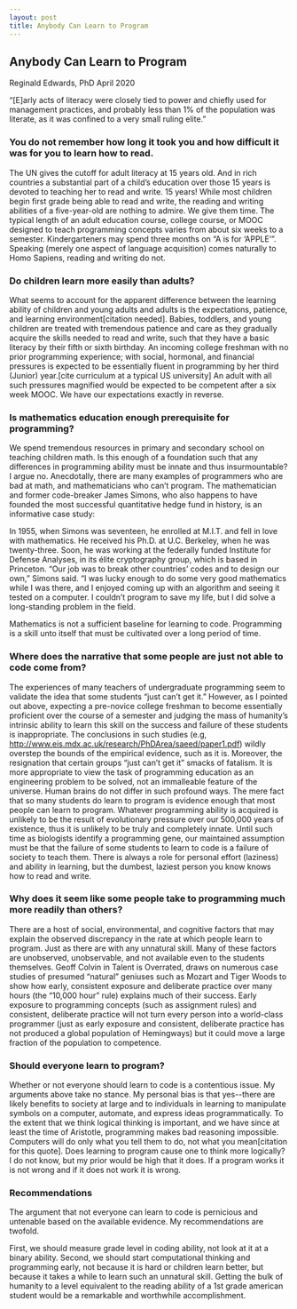 ```yaml
---
layout: post
title: Anybody Can Learn to Program
---
```

## Anybody Can Learn to Program
Reginald Edwards, PhD
April 2020


“[E]arly acts of literacy were closely tied to power and chiefly used for management practices, and probably less than 1% of the population was literate, as it was confined to a very small ruling elite.”

### You do not remember how long it took you and how difficult it was for you to learn how to read.
The UN gives the cutoff for adult literacy at 15 years old. And in rich countries a substantial part of a child’s education over those 15 years is devoted to teaching her to read and write. 15 years! While most children begin first grade being able to read and write, the reading and writing abilities of a five-year-old are nothing to admire. We give them time. The typical length of an adult education course, college course, or MOOC designed to teach programming concepts varies from about six weeks to a semester. Kindergarteners may spend three months on “A is for ‘APPLE’”. Speaking (merely one aspect of language acquisition) comes naturally to Homo Sapiens, reading and writing do not.

### Do children learn more easily than adults?
What seems to account for the apparent difference between the learning ability of children and young adults and adults is the expectations, patience, and learning environment[citation needed]. Babies, toddlers, and young children are treated with tremendous patience and care as they gradually acquire the skills needed to read and write, such that they have a basic literacy by their fifth or sixth birthday. An incoming college freshman with no prior programming experience; with social, hormonal, and financial pressures is expected to be essentially fluent in programming by her third (Junior) year.[cite curriculum at a typical US university] An adult with all such pressures magnified would be expected to be competent after a six week MOOC. We have our expectations exactly in reverse.

### Is mathematics education enough prerequisite for programming? 
We spend tremendous resources in primary and secondary school on teaching children math. Is this enough of a foundation such that any differences in programming ability must be innate and thus insurmountable? I argue no. Anecdotally, there are many examples of programmers who are bad at math, and mathematicians who can’t program. The mathematician and former code-breaker James Simons, who also happens to have founded the most successful quantitative hedge fund in history, is an informative case study:

In 1955, when Simons was seventeen, he enrolled at M.I.T. and fell in love with mathematics. He received his Ph.D. at U.C. Berkeley, when he was twenty-three. Soon, he was working at the federally funded Institute for Defense Analyses, in its élite cryptography group, which is based in Princeton. “Our job was to break other countries’ codes and to design our own,” Simons said. “I was lucky enough to do some very good mathematics while I was there, and I enjoyed coming up with an algorithm and seeing it tested on a computer. I couldn’t program to save my life, but I did solve a long-standing problem in the field.

Mathematics is not a sufficient baseline for learning to code. Programming is a skill unto itself that must be cultivated over a long period of time.


### Where does the narrative that some people are just not able to code come from?
The experiences of many teachers of undergraduate programming seem to validate the idea that some students “just can’t get it.” However, as I pointed out above, expecting a pre-novice college freshman to become essentially proficient over the course of a semester and judging the mass of humanity’s intrinsic ability to learn this skill on the success and failure of these students is inappropriate. The conclusions in such studies (e.g, http://www.eis.mdx.ac.uk/research/PhDArea/saeed/paper1.pdf) wildly overstep the bounds of the empirical evidence, such as it is. Moreover, the resignation that certain groups “just can’t get it” smacks of fatalism. It is more appropriate to view the task of programming education as an engineering problem to be solved, not an immalleable feature of the universe. Human brains do not differ in such profound ways. The mere fact that so many students do learn to program is evidence enough that most people can learn to program. Whatever programming ability is acquired is unlikely to be the result of evolutionary pressure over our 500,000 years of existence, thus it is unlikely to be truly and completely innate. Until such time as biologists identify a programming gene, our maintained assumption must be that the failure of some students to learn to code is a failure of society to teach them. There is always a role for personal effort (laziness) and ability in learning, but the dumbest, laziest person you know knows how to read and write.

### Why does it seem like some people take to programming much more readily than others?
There are a host of social, environmental, and cognitive factors that may explain the observed discrepancy in the rate at which people learn to program. Just as there are with any unnatural skill. Many of these factors are unobserved, unobservable, and not available even to the students themselves. Geoff Colvin in Talent is Overrated, draws on numerous case studies of presumed “natural” geniuses such as Mozart and Tiger Woods to show how early, consistent exposure and deliberate practice over many hours (the “10,000 hour” rule) explains much of their success. Early exposure to programming concepts (such as assignment rules) and consistent, deliberate practice will not turn every person into a world-class programmer (just as early exposure and consistent, deliberate practice has not produced a global population of Hemingways) but it could move a large fraction of the population to competence. 

### Should everyone learn to program?
Whether or not everyone should learn to code is a contentious issue. My arguments above take no stance. My personal bias is that yes--there are likely benefits to society at large and to individuals in learning to manipulate symbols on a computer, automate, and express ideas programmatically. To the extent that we think logical thinking is important, and we have since at least the time of Aristotle, programming makes bad reasoning impossible. Computers will do only what you tell them to do, not what you mean[citation for this quote]. Does learning to program cause one to think more logically? I do not know, but my prior would be high that it does. If a program works it is not wrong and if it does not work it is wrong. 

### Recommendations
The argument that not everyone can learn to code is pernicious and untenable based on the available evidence. My recommendations are twofold.

First, we should measure grade level in coding ability, not look at it at a binary ability. Second, we should start computational thinking and programming early, not because it is hard or children learn better, but because it takes a while to learn such an unnatural skill. Getting the bulk of humanity to a level equivalent to the reading ability of a 1st grade american student would be a remarkable and worthwhile accomplishment.

